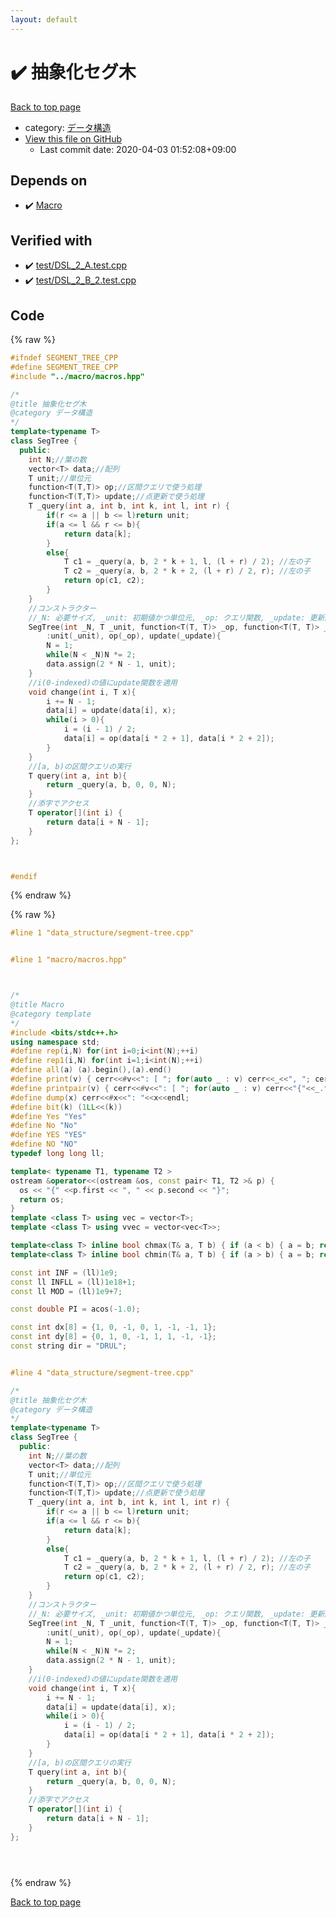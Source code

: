 ```yaml
---
layout: default
---
```


<!-- mathjax config similar to math.stackexchange -->
<script type="text/javascript" async
  src="https://cdnjs.cloudflare.com/ajax/libs/mathjax/2.7.5/MathJax.js?config=TeX-MML-AM_CHTML">
</script>
<script type="text/x-mathjax-config">
  MathJax.Hub.Config({
    TeX: { equationNumbers: { autoNumber: "AMS" }},
    tex2jax: {
      inlineMath: [ ['$','$'] ],
      processEscapes: true
    },
    "HTML-CSS": { matchFontHeight: false },
    displayAlign: "left",
    displayIndent: "2em"
  });
</script>

<script type="text/javascript" src="https://cdnjs.cloudflare.com/ajax/libs/jquery/3.4.1/jquery.min.js"></script>
<script src="https://cdn.jsdelivr.net/npm/jquery-balloon-js@1.1.2/jquery.balloon.min.js" integrity="sha256-ZEYs9VrgAeNuPvs15E39OsyOJaIkXEEt10fzxJ20+2I=" crossorigin="anonymous"></script>
<script type="text/javascript" src="../../assets/js/copy-button.js"></script>
<link rel="stylesheet" href="../../assets/css/copy-button.css" />


# :heavy_check_mark: 抽象化セグ木

<a href="../../index.html">Back to top page</a>

* category: <a href="../../index.html#c1c7278649b583761cecd13e0628181d">データ構造</a>
* <a href="{{ site.github.repository_url }}/blob/master/data_structure/segment-tree.cpp">View this file on GitHub</a>
    - Last commit date: 2020-04-03 01:52:08+09:00




## Depends on

* :heavy_check_mark: <a href="../macro/macros.hpp.html">Macro</a>


## Verified with

* :heavy_check_mark: <a href="../../verify/test/DSL_2_A.test.cpp.html">test/DSL_2_A.test.cpp</a>
* :heavy_check_mark: <a href="../../verify/test/DSL_2_B_2.test.cpp.html">test/DSL_2_B_2.test.cpp</a>


## Code

<a id="unbundled"></a>
{% raw %}
```cpp
#ifndef SEGMENT_TREE_CPP
#define SEGMENT_TREE_CPP
#include "../macro/macros.hpp"

/*
@title 抽象化セグ木
@category データ構造
*/
template<typename T>
class SegTree {
  public:
    int N;//葉の数
    vector<T> data;//配列
    T unit;//単位元
    function<T(T,T)> op;//区間クエリで使う処理
    function<T(T,T)> update;//点更新で使う処理
    T _query(int a, int b, int k, int l, int r) {
        if(r <= a || b <= l)return unit;
        if(a <= l && r <= b){
            return data[k];
        }
        else{
            T c1 = _query(a, b, 2 * k + 1, l, (l + r) / 2); //左の子
            T c2 = _query(a, b, 2 * k + 2, (l + r) / 2, r); //左の子
            return op(c1, c2);
        }
    }
    //コンストラクター
    //_N: 必要サイズ, _unit: 初期値かつ単位元, _op: クエリ関数, _update: 更新関数
    SegTree(int _N, T _unit, function<T(T, T)> _op, function<T(T, T)> _update) 
        :unit(_unit), op(_op), update(_update){
        N = 1;
        while(N < _N)N *= 2;
        data.assign(2 * N - 1, unit);
    }
    //i(0-indexed)の値にupdate関数を適用
    void change(int i, T x){
        i += N - 1;
        data[i] = update(data[i], x);
        while(i > 0){
            i = (i - 1) / 2;
            data[i] = op(data[i * 2 + 1], data[i * 2 + 2]);
        }
    }
    //[a, b)の区間クエリの実行
    T query(int a, int b){
        return _query(a, b, 0, 0, N);
    }
    //添字でアクセス
    T operator[](int i) {
        return data[i + N - 1];
    }
};



#endif
```
{% endraw %}

<a id="bundled"></a>
{% raw %}
```cpp
#line 1 "data_structure/segment-tree.cpp"


#line 1 "macro/macros.hpp"



/*
@title Macro
@category template
*/
#include <bits/stdc++.h>
using namespace std;
#define rep(i,N) for(int i=0;i<int(N);++i)
#define rep1(i,N) for(int i=1;i<int(N);++i)
#define all(a) (a).begin(),(a).end()
#define print(v) { cerr<<#v<<": [ "; for(auto _ : v) cerr<<_<<", "; cerr<<"]"<<endl; }
#define printpair(v) { cerr<<#v<<": [ "; for(auto _ : v) cerr<<"{"<<_.first<<","<<_.second<<"}"<<", "; cerr<<"]"<<endl; }
#define dump(x) cerr<<#x<<": "<<x<<endl;
#define bit(k) (1LL<<(k))
#define Yes "Yes"
#define No "No"
#define YES "YES"
#define NO "NO"
typedef long long ll;

template< typename T1, typename T2 >
ostream &operator<<(ostream &os, const pair< T1, T2 >& p) {
  os << "{" <<p.first << ", " << p.second << "}";
  return os;
}
template <class T> using vec = vector<T>;
template <class T> using vvec = vector<vec<T>>;

template<class T> inline bool chmax(T& a, T b) { if (a < b) { a = b; return true; } return false; }
template<class T> inline bool chmin(T& a, T b) { if (a > b) { a = b; return true; } return false; }

const int INF = (ll)1e9;
const ll INFLL = (ll)1e18+1;
const ll MOD = (ll)1e9+7;

const double PI = acos(-1.0);

const int dx[8] = {1, 0, -1, 0, 1, -1, -1, 1};
const int dy[8] = {0, 1, 0, -1, 1, 1, -1, -1};
const string dir = "DRUL";


#line 4 "data_structure/segment-tree.cpp"

/*
@title 抽象化セグ木
@category データ構造
*/
template<typename T>
class SegTree {
  public:
    int N;//葉の数
    vector<T> data;//配列
    T unit;//単位元
    function<T(T,T)> op;//区間クエリで使う処理
    function<T(T,T)> update;//点更新で使う処理
    T _query(int a, int b, int k, int l, int r) {
        if(r <= a || b <= l)return unit;
        if(a <= l && r <= b){
            return data[k];
        }
        else{
            T c1 = _query(a, b, 2 * k + 1, l, (l + r) / 2); //左の子
            T c2 = _query(a, b, 2 * k + 2, (l + r) / 2, r); //左の子
            return op(c1, c2);
        }
    }
    //コンストラクター
    //_N: 必要サイズ, _unit: 初期値かつ単位元, _op: クエリ関数, _update: 更新関数
    SegTree(int _N, T _unit, function<T(T, T)> _op, function<T(T, T)> _update) 
        :unit(_unit), op(_op), update(_update){
        N = 1;
        while(N < _N)N *= 2;
        data.assign(2 * N - 1, unit);
    }
    //i(0-indexed)の値にupdate関数を適用
    void change(int i, T x){
        i += N - 1;
        data[i] = update(data[i], x);
        while(i > 0){
            i = (i - 1) / 2;
            data[i] = op(data[i * 2 + 1], data[i * 2 + 2]);
        }
    }
    //[a, b)の区間クエリの実行
    T query(int a, int b){
        return _query(a, b, 0, 0, N);
    }
    //添字でアクセス
    T operator[](int i) {
        return data[i + N - 1];
    }
};





```
{% endraw %}

<a href="../../index.html">Back to top page</a>

